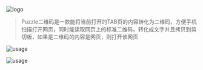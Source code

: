 ![logo](http://img.itc.cn/photo/jbXcQGab8Sj)

> Puzzle二维码是一款能将当前打开的TAB页的内容转化为二维码，方便手机扫描打开网页，同时能读取网页上的标准二维码，转化成文字并且拷贝到剪切板，如果是二维码的内容是网页，则打开该网页

![usage](http://img.itc.cn/photo/jbXcQJFqnVL)

![usage](http://img.itc.cn/photo/jbXcQwXcuJ4)
